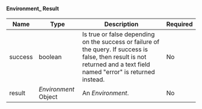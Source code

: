 
#### Environment_ Result

| Name    | Type                 | Description                                                                                                                                                             | Required |
|---------|----------------------|-------------------------------------------------------------------------------------------------------------------------------------------------------------------------|----------|
| success | boolean              | Is true or false depending on the success or failure of the query. If success is false, then result is not returned and a text field named "error" is returned instead. | No       |
| result  | _Environment_ Object | An _Environment_.                                                                                                                                                       | No       |
